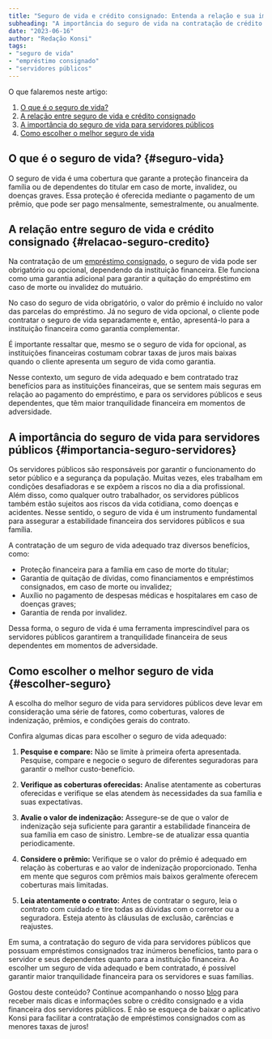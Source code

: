 ```yaml
---
title: "Seguro de vida e crédito consignado: Entenda a relação e sua importância"
subheading: "A importância do seguro de vida na contratação de crédito consignado e como ele pode beneficiar os servidores públicos e sua família"
date: "2023-06-16"
author: "Redação Konsi"
tags:
- "seguro de vida"
- "empréstimo consignado"
- "servidores públicos"
---
```


O que falaremos neste artigo:

1. [O que é o seguro de vida?](#seguro-vida)
2. [A relação entre seguro de vida e crédito consignado](#relacao-seguro-credito)
3. [A importância do seguro de vida para servidores públicos](#importancia-seguro-servidores)
4. [Como escolher o melhor seguro de vida](#escolher-seguro)

## O que é o seguro de vida? {#seguro-vida}

O seguro de vida é uma cobertura que garante a proteção financeira da família ou de dependentes do titular em caso de morte, invalidez, ou doenças graves. Essa proteção é oferecida mediante o pagamento de um prêmio, que pode ser pago mensalmente, semestralmente, ou anualmente.

## A relação entre seguro de vida e crédito consignado {#relacao-seguro-credito}

Na contratação de um [empréstimo consignado](https://konsi.com.br/postagens/a-importncia-do-seguro-prestamista-no-emprstimo-consignado), o seguro de vida pode ser obrigatório ou opcional, dependendo da instituição financeira. Ele funciona como uma garantia adicional para garantir a quitação do empréstimo em caso de morte ou invalidez do mutuário.

No caso do seguro de vida obrigatório, o valor do prêmio é incluído no valor das parcelas do empréstimo. Já no seguro de vida opcional, o cliente pode contratar o seguro de vida separadamente e, então, apresentá-lo para a instituição financeira como garantia complementar.

É importante ressaltar que, mesmo se o seguro de vida for opcional, as instituições financeiras costumam cobrar taxas de juros mais baixas quando o cliente apresenta um seguro de vida como garantia.

Nesse contexto, um seguro de vida adequado e bem contratado traz benefícios para as instituições financeiras, que se sentem mais seguras em relação ao pagamento do empréstimo, e para os servidores públicos e seus dependentes, que têm maior tranquilidade financeira em momentos de adversidade.

## A importância do seguro de vida para servidores públicos {#importancia-seguro-servidores}

Os servidores públicos são responsáveis por garantir o funcionamento do setor público e a segurança da população. Muitas vezes, eles trabalham em condições desafiadoras e se expõem a riscos no dia a dia profissional. Além disso, como qualquer outro trabalhador, os servidores públicos também estão sujeitos aos riscos da vida cotidiana, como doenças e acidentes. Nesse sentido, o seguro de vida é um instrumento fundamental para assegurar a estabilidade financeira dos servidores públicos e sua família.

A contratação de um seguro de vida adequado traz diversos benefícios, como:

- Proteção financeira para a família em caso de morte do titular;
- Garantia de quitação de dívidas, como financiamentos e empréstimos consignados, em caso de morte ou invalidez;
- Auxílio no pagamento de despesas médicas e hospitalares em caso de doenças graves;
- Garantia de renda por invalidez.

Dessa forma, o seguro de vida é uma ferramenta imprescindível para os servidores públicos garantirem a tranquilidade financeira de seus dependentes em momentos de adversidade.

## Como escolher o melhor seguro de vida {#escolher-seguro}

A escolha do melhor seguro de vida para servidores públicos deve levar em consideração uma série de fatores, como coberturas, valores de indenização, prêmios, e condições gerais do contrato.

Confira algumas dicas para escolher o seguro de vida adequado:

1. **Pesquise e compare:** Não se limite à primeira oferta apresentada. Pesquise, compare e negocie o seguro de diferentes seguradoras para garantir o melhor custo-benefício.

2. **Verifique as coberturas oferecidas:** Analise atentamente as coberturas oferecidas e verifique se elas atendem às necessidades da sua família e suas expectativas.

3. **Avalie o valor de indenização:** Assegure-se de que o valor de indenização seja suficiente para garantir a estabilidade financeira de sua família em caso de sinistro. Lembre-se de atualizar essa quantia periodicamente.

4. **Considere o prêmio:** Verifique se o valor do prêmio é adequado em relação às coberturas e ao valor de indenização proporcionado. Tenha em mente que seguros com prêmios mais baixos geralmente oferecem coberturas mais limitadas.

5. **Leia atentamente o contrato:** Antes de contratar o seguro, leia o contrato com cuidado e tire todas as dúvidas com o corretor ou a seguradora. Esteja atento às cláusulas de exclusão, carências e reajustes.

Em suma, a contratação do seguro de vida para servidores públicos que possuam empréstimos consignados traz inúmeros benefícios, tanto para o servidor e seus dependentes quanto para a instituição financeira. Ao escolher um seguro de vida adequado e bem contratado, é possível garantir maior tranquilidade financeira para os servidores e suas famílias.

Gostou deste conteúdo? Continue acompanhando o nosso [blog](https://konsi.com.br/postagens) para receber mais dicas e informações sobre o crédito consignado e a vida financeira dos servidores públicos. E não se esqueça de baixar o aplicativo Konsi para facilitar a contratação de empréstimos consignados com as menores taxas de juros!